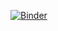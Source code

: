 [![Binder](https://mybinder.org/badge_logo.svg)](https://mybinder.org/v2/gh/markusstocker/wihofo-demo/HEAD?filepath=wihofo-demo.ipynb)
